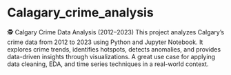 # Calagary_crime_analysis

🕵️ Calgary Crime Data Analysis (2012–2023)
This project analyzes Calgary’s crime data from 2012 to 2023 using Python and Jupyter Notebook. It explores crime trends, identifies hotspots, detects anomalies, and provides data-driven insights through visualizations. A great use case for applying data cleaning, EDA, and time series techniques in a real-world context.
